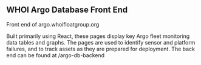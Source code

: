 ## WHOI Argo Database Front End

Front end of argo.whoifloatgroup.org

Built primarily using React, these pages display key Argo fleet monitoring data tables and graphs. The pages are used to identify sensor and platform failures, and to track assets as they are prepared for deployment. The back end can be found at /argo-db-backend

